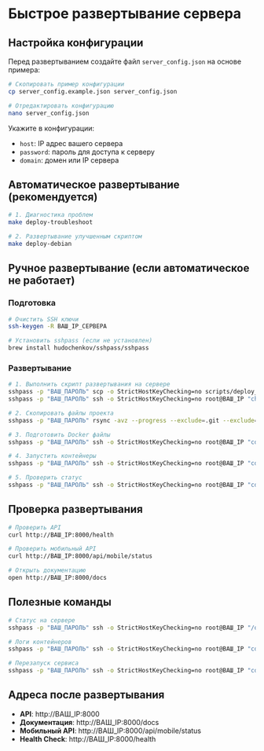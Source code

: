 # Быстрое развертывание сервера

## Настройка конфигурации

Перед развертыванием создайте файл `server_config.json` на основе примера:

```bash
# Скопировать пример конфигурации
cp server_config.example.json server_config.json

# Отредактировать конфигурацию
nano server_config.json
```

Укажите в конфигурации:
- `host`: IP адрес вашего сервера
- `password`: пароль для доступа к серверу
- `domain`: домен или IP сервера

## Автоматическое развертывание (рекомендуется)

```bash
# 1. Диагностика проблем
make deploy-troubleshoot

# 2. Развертывание улучшенным скриптом
make deploy-debian
```

## Ручное развертывание (если автоматическое не работает)

### Подготовка
```bash
# Очистить SSH ключи
ssh-keygen -R ВАШ_IP_СЕРВЕРА

# Установить sshpass (если не установлен)
brew install hudochenkov/sshpass/sshpass
```

### Развертывание
```bash
# 1. Выполнить скрипт развертывания на сервере
sshpass -p "ВАШ_ПАРОЛЬ" scp -o StrictHostKeyChecking=no scripts/deploy_optimized.sh root@ВАШ_IP:/tmp/
sshpass -p "ВАШ_ПАРОЛЬ" ssh -o StrictHostKeyChecking=no root@ВАШ_IP "chmod +x /tmp/deploy_optimized.sh && /tmp/deploy_optimized.sh"

# 2. Скопировать файлы проекта
sshpass -p "ВАШ_ПАРОЛЬ" rsync -avz --progress --exclude=.git --exclude=__pycache__ --exclude='*.pyc' --exclude=.env --exclude=uploads/ --exclude=outputs/ --exclude=logs/ ./ root@ВАШ_IP:/opt/python-api-server/

# 3. Подготовить Docker файлы
sshpass -p "ВАШ_ПАРОЛЬ" ssh -o StrictHostKeyChecking=no root@ВАШ_IP "cd /opt/python-api-server && cp docker/docker-compose.yml . && cp docker/Dockerfile ."

# 4. Запустить контейнеры
sshpass -p "ВАШ_ПАРОЛЬ" ssh -o StrictHostKeyChecking=no root@ВАШ_IP "cd /opt/python-api-server && docker-compose down && docker-compose up -d api redis"

# 5. Проверить статус
sshpass -p "ВАШ_ПАРОЛЬ" ssh -o StrictHostKeyChecking=no root@ВАШ_IP "cd /opt/python-api-server && docker-compose ps && curl -f http://localhost:8000/health"
```

## Проверка развертывания

```bash
# Проверить API
curl http://ВАШ_IP:8000/health

# Проверить мобильный API
curl http://ВАШ_IP:8000/api/mobile/status

# Открыть документацию
open http://ВАШ_IP:8000/docs
```

## Полезные команды

```bash
# Статус на сервере
sshpass -p "ВАШ_ПАРОЛЬ" ssh -o StrictHostKeyChecking=no root@ВАШ_IP "/opt/python-api-server/monitor.sh"

# Логи контейнеров
sshpass -p "ВАШ_ПАРОЛЬ" ssh -o StrictHostKeyChecking=no root@ВАШ_IP "cd /opt/python-api-server && docker-compose logs api --tail=50"

# Перезапуск сервиса
sshpass -p "ВАШ_ПАРОЛЬ" ssh -o StrictHostKeyChecking=no root@ВАШ_IP "cd /opt/python-api-server && docker-compose restart api"
```

## Адреса после развертывания

- **API**: http://ВАШ_IP:8000
- **Документация**: http://ВАШ_IP:8000/docs
- **Мобильный API**: http://ВАШ_IP:8000/api/mobile/status
- **Health Check**: http://ВАШ_IP:8000/health
